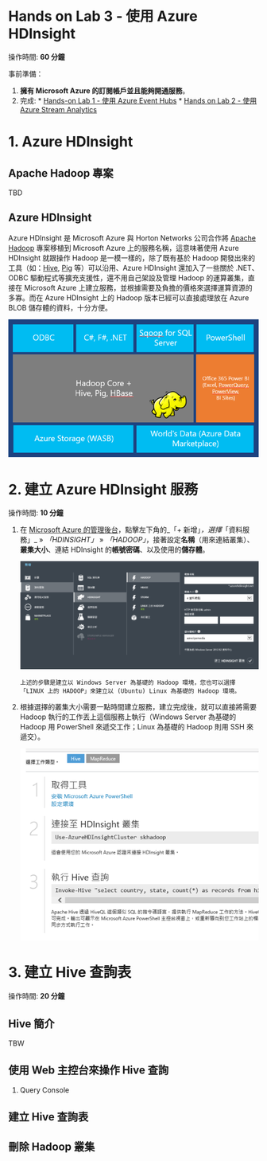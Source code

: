 # Hands on Lab 3 - 使用 Azure HDInsight #

操作時間: **60 分鐘**

事前準備：

  1. **擁有 Microsoft Azure 的訂閱帳戶並且能夠開通服務**。
  2. 完成:
    * [Hands-on Lab 1 - 使用 Azure Event Hubs](HOL1-EventHubs.md)
    * [Hands on Lab 2 - 使用 Azure Stream Analytics](HOL2-StreamAnalytics.md)


# 1. Azure HDInsight #

## Apache Hadoop 專案 ##

TBD

## Azure HDInsight ##

Azure HDInsight 是 Microsoft Azure 與 Horton Networks 公司合作將 [Apache Hadoop](http://hadoop.apache.org/) 專案移植到 Microsoft Azure 上的服務名稱，這意味著使用 Azure HDInsight 就跟操作 Hadoop 是一模一樣的，除了既有基於 Hadoop 開發出來的工具（如：[Hive](https://hive.apache.org/), [Pig](https://pig.apache.org/) 等）可以沿用、Azure HDInsight 還加入了一些關於 .NET、ODBC 驅動程式等擴充支援性，還不用自己架設及管理 Hadoop 的運算叢集，直接在 Microsoft Azure 上建立服務，並根據需要及負擔的價格來選擇運算資源的多寡。而在 Azure HDInsight 上的 Hadoop 版本已經可以直接處理放在 Azure BLOB 儲存體的資料，十分方便。

![Azure HDInsight](images/3-intro-azure-hdinsight.png)

# 2. 建立 Azure HDInsight 服務 #

操作時間: **10 分鐘**

1.  在 [Microsoft Azure 的管理後台](https://manage.windowsazure.com/)，點擊左下角的_「+ 新增」_，選擇_「資料服務」_ » _「HDINSIGHT」_ » _「HADOOP」_，接著設定**名稱**（用來連結叢集）、**叢集大小**、連結 HDInsight 的**帳號密碼**、以及使用的**儲存體**。

    ![建立 Azure HDInsight 服務](images/3-creating-azure-hdinsight.png)

		上述的步驟是建立以 Windows Server 為基礎的 Hadoop 環境，您也可以選擇「LINUX 上的 HADOOP」來建立以 (Ubuntu) Linux 為基礎的 Hadoop 環境。

2. 根據選擇的叢集大小需要一點時間建立服務，建立完成後，就可以直接將需要 Hadoop 執行的工作丟上這個服務上執行（Windows Server 為基礎的 Hadoop 用 PowerShell 來遞交工作；Linux 為基礎的 Hadoop 則用 SSH 來遞交）。

	![基於 Windows Server 的 HDInsight 服務](images/3-hadoop-on-windows-server.png)

# 3. 建立 Hive 查詢表 #

操作時間: **20 分鐘**

## Hive 簡介

TBW

## 使用 Web 主控台來操作 Hive 查詢

1.  Query Console

## 建立 Hive 查詢表

## 刪除 Hadoop 叢集

